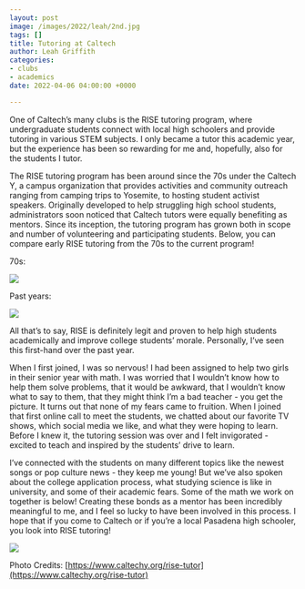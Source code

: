 ```yaml
---
layout: post
image: /images/2022/leah/2nd.jpg
tags: []
title: Tutoring at Caltech
author: Leah Griffith
categories:
- clubs
- academics
date: 2022-04-06 04:00:00 +0000

---
```

One of Caltech’s many clubs is the RISE tutoring program, where undergraduate students connect with local high schoolers and provide tutoring in various STEM subjects. I only became a tutor this academic year, but the experience has been so rewarding for me and, hopefully, also for the students I tutor.

The RISE tutoring program has been around since the 70s under the Caltech Y, a campus organization that provides activities and community outreach ranging from camping trips to Yosemite, to hosting student activist speakers. Originally developed to help struggling high school students, administrators soon noticed that Caltech tutors were equally benefiting as mentors. Since its inception, the tutoring program has grown both in scope and number of volunteering and participating students. Below, you can compare early RISE tutoring from the 70s to the current program!

70s:

![](/images/2022/leah/2nd.jpg)

Past years:

![](/images/2022/leah/2021-10-21_16-37-00_727.jpg)

All that’s to say, RISE is definitely legit and proven to help high students academically and improve college students’ morale. Personally, I’ve seen this first-hand over the past year.

When I first joined, I was so nervous! I had been assigned to help two girls in their senior year with math. I was worried that I wouldn’t know how to help them solve problems, that it would be awkward, that I wouldn’t know what to say to them, that they might think I’m a bad teacher - you get the picture. It turns out that none of my fears came to fruition. When I joined that first online call to meet the students, we chatted about our favorite TV shows, which social media we like, and what they were hoping to learn. Before I knew it, the tutoring session was over and I felt invigorated - excited to teach and inspired by the students’ drive to learn.

I’ve connected with the students on many different topics like the newest songs or pop culture news - they keep me young! But we’ve also spoken about the college application process, what studying science is like in university, and some of their academic fears. Some of the math we work on together is below! Creating these bonds as a mentor has been incredibly meaningful to me, and I feel so lucky to have been involved in this process. I hope that if you come to Caltech or if you’re a local Pasadena high schooler, you look into RISE tutoring!

![](/images/2022/leah/IMG_0151.jpg)

Photo Credits: [https://www.caltechy.org/rise-tutor](https://www.caltechy.org/rise-tutor)